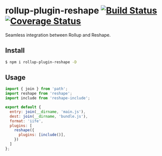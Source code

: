 # rollup-plugin-reshape [![Build Status](https://travis-ci.org/Vanilla-IceCream/rollup-plugin-reshape.svg?branch=master)](https://travis-ci.org/Vanilla-IceCream/rollup-plugin-reshape) [![Coverage Status](https://coveralls.io/repos/github/Vanilla-IceCream/rollup-plugin-reshape/badge.svg?branch=master)](https://coveralls.io/github/Vanilla-IceCream/rollup-plugin-reshape?branch=master)

Seamless integration between Rollup and Reshape.

## Install

```bash
$ npm i rollup-plugin-reshape -D
```

## Usage

```js
import { join } from 'path';
import reshape from 'reshape';
import include from 'reshape-include';

export default {
  entry: join(__dirname, 'main.js'),
  dest: join(__dirname, 'bundle.js'),
  format: 'iife',
  plugins: [
    reshape({
      plugins: [include()],
    })
  ]
};
```
